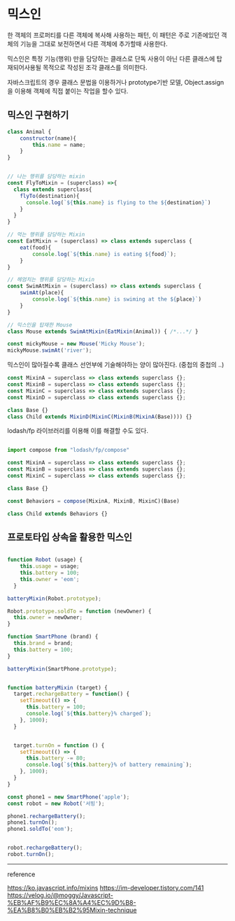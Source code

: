 # 믹스인

한 객체의 프로퍼티를 다른 객체에 복사해 사용하는 패턴, 이 패턴은 주로 기존에있던 객체의 기능을 그대로 보전하면서 다른 객체에 추가할때 사용한다.

믹스인은 특정 기능(행위) 만을 담당하는 클래스로 단독 사용이 아닌 다른 클래스에 탑재되어사용될 목적으로 작성된 조각 클래스를 의미한다.

자바스크립트의 경우 클래스 문법을 이용하거나 prototype기반 모델, Object.assign 을 이용해 객체에 직접 붙이는 작업을 할수 있다.

## 믹스인 구현하기

```js
class Animal {
	constructor(name){
    	this.name = name;
    }
}


// 나는 행위를 담당하는 mixin
const FlyToMixin = (superclass) =>{
  class extends superclass{
    flyTo(destination){
      console.log(`${this.name} is flying to the ${destination}`)
    }
  }
}

// 먹는 행위를 담당하는 Mixin
const EatMixin = (superclass) => class extends superclass {
	eat(food){
        console.log(`${this.name} is eating ${food}`);
    }
}

// 헤엄치는 행위를 담당하는 Mixin
const SwimAtMixin = (superclass) => class extends superclass {
	swimAt(place){
        console.log(`${this.name} is swiming at the ${place}`)
    }
}

// 믹스인을 탑재한 Mouse
class Mouse extends SwimAtMixin(EatMixin(Animal)) { /*...*/ }

const mickyMouse = new Mouse('Micky Mouse');
mickyMouse.swimAt('river');
```

믹스인이 많아질수록 클래스 선언부에 기술해야하는 양이 많아진다. (중첩의 중첩의 ..)


```js
const MixinA = superclass => class extends superclass {};
const MixinB = superclass => class extends superclass {};
const MixinC = superclass => class extends superclass {};
const MixinD = superclass => class extends superclass {};

class Base {}
class Child extends MixinD(MixinC(MixinB(MixinA(Base)))) {}
```
lodash/fp 라이브러리를 이용해 이를 해결할 수도 있다.

```js

import compose from "lodash/fp/compose"

const MixinA = superclass => class extends superclass {};
const MixinB = superclass => class extends superclass {};
const MixinC = superclass => class extends superclass {};

class Base {}

const Behaviors = compose(MixinA, MixinB, MixinC)(Base)

class Child extends Behaviors {}
```


## 프로토타입 상속을 활용한 믹스인 

```js

function Robot (usage) {
    this.usage = usage;
    this.battery = 100;
    this.owner = 'eom';
  }

batteryMixin(Robot.prototype);

Robot.prototype.soldTo = function (newOwner) {
  this.owner = newOwner;
}

function SmartPhone (brand) {
  this.brand = brand;
  this.battery = 100;
}

batteryMixin(SmartPhone.prototype);


function batteryMixin (target) {
  target.rechargeBattery = function() {
    setTimeout(() => {
      this.battery = 100;
      console.log(`${this.battery}% charged`);
    }, 1000);
  }


  target.turnOn = function () {
    setTimeout(() => {
      this.battery -= 80;
      console.log(`${this.battery}% of battery remaining`);
    }, 1000);
  }
}

const phone1 = new SmartPhone('apple');
const robot = new Robot('서빙');

phone1.rechargeBattery();
phone1.turnOn();
phone1.soldTo('eom');


robot.rechargeBattery();
robot.turnOn();

```



--------------------------------
reference

https://ko.javascript.info/mixins
https://im-developer.tistory.com/141
https://velog.io/@moggy/Javascript-%EB%AF%B9%EC%8A%A4%EC%9D%B8-%EA%B8%B0%EB%B2%95Mixin-technique